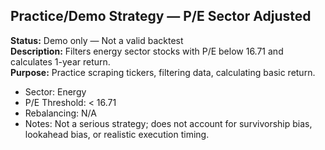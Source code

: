 ## Practice/Demo Strategy — P/E Sector Adjusted

**Status:** Demo only — Not a valid backtest  
**Description:** Filters energy sector stocks with P/E below 16.71 and calculates 1-year return.  
**Purpose:** Practice scraping tickers, filtering data, calculating basic return.  

- Sector: Energy  
- P/E Threshold: < 16.71  
- Rebalancing: N/A  
- Notes: Not a serious strategy; does not account for survivorship bias, lookahead bias, or realistic execution timing.